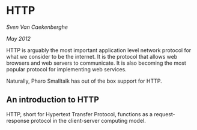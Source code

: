 # HTTP

*Sven Van Caekenberghe*

*May 2012*


HTTP is arguably the most important application level network protocol for what we consider to be the internet.
It is the protocol that allows web browsers and web servers to communicate.
It is also becoming the most popular protocol for implementing web services.

Naturally, Pharo Smalltalk has out of the box support for HTTP.


## An introduction to HTTP

HTTP, short for Hypertext Transfer Protocol, functions as a request-response protocol in the client-server computing model.



